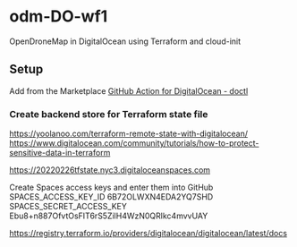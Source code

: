 # odm-DO-wf1
OpenDroneMap in DigitalOcean using Terraform and cloud-init

## Setup

Add from the Marketplace [GitHub Action for DigitalOcean - doctl](https://github.com/marketplace/actions/github-action-for-digitalocean-doctl)

### Create backend store for Terraform state file

https://yoolanoo.com/terraform-remote-state-with-digitalocean/
https://www.digitalocean.com/community/tutorials/how-to-protect-sensitive-data-in-terraform

https://20220226tfstate.nyc3.digitaloceanspaces.com

Create Spaces access keys and enter them into GitHub
SPACES_ACCESS_KEY_ID 6B72OLWXN4EDA2YQ7SHD
SPACES_SECRET_ACCESS_KEY Ebu8+n887OfvtOsFIT6rS5ZilH4WzN0QRlkc4mvvUAY

https://registry.terraform.io/providers/digitalocean/digitalocean/latest/docs